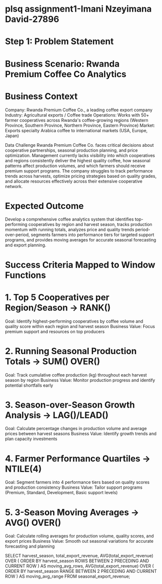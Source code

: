 # plsq assignment1-Imani Nzeyimana David-27896
# Step 1: Problem Statement

# Business Scenario: Rwanda Premium Coffee Co Analytics

# Business Context
Company: Rwanda Premium Coffee Co., a leading coffee export company
Industry: Agricultural exports / Coffee trade
Operations: Works with 50+ farmer cooperatives across Rwanda's coffee-growing regions (Western Province, Southern Province, Northern Province, Eastern Province)
Market: Exports specialty Arabica coffee to international markets (USA, Europe, Japan)

 Data Challenge
Rwanda Premium Coffee Co. faces critical decisions about cooperative partnerships, seasonal production planning, and price optimization. Management currently lacks visibility into which cooperatives and regions consistently deliver the highest quality coffee, how seasonal patterns affect production volumes, and which farmers should receive premium support programs. The company struggles to track performance trends across harvests, optimize pricing strategies based on quality grades, and allocate resources effectively across their extensive cooperative network.

# Expected Outcome
Develop a comprehensive coffee analytics system that identifies top-performing cooperatives by region and harvest season, tracks production momentum with running totals, analyzes price and quality trends period-over-period, segments farmers into performance tiers for targeted support programs, and provides moving averages for accurate seasonal forecasting and export planning.

# Success Criteria Mapped to Window Functions

# 1. Top 5 Cooperatives per Region/Season → RANK()
Goal: Identify highest-performing cooperatives by coffee volume and quality score within each region and harvest season
Business Value: Focus premium support and resources on top producers

# 2. Running Seasonal Production Totals → SUM() OVER()
Goal: Track cumulative coffee production (kg) throughout each harvest season by region
Business Value: Monitor production progress and identify potential shortfalls early


# 3. Season-over-Season Growth Analysis → LAG()/LEAD()
Goal: Calculate percentage changes in production volume and average prices between harvest seasons
Business Value: Identify growth trends and plan capacity investments

# 4. Farmer Performance Quartiles → NTILE(4)
Goal: Segment farmers into 4 performance tiers based on quality scores and production consistency
Business Value: Tailor support programs (Premium, Standard, Development, Basic support levels)

# 5. 3-Season Moving Averages → AVG() OVER()
Goal: Calculate rolling averages for production volume, quality scores, and export prices
Business Value: Smooth out seasonal variations for accurate forecasting and planning

SELECT
    harvest_season,
    total_export_revenue,
    AVG(total_export_revenue) OVER (
        ORDER BY harvest_season
        ROWS BETWEEN 2 PRECEDING AND CURRENT ROW
    ) AS moving_avg_rows,
    AVG(total_export_revenue) OVER (
        ORDER BY harvest_season
        RANGE BETWEEN 2 PRECEDING AND CURRENT ROW
    ) AS moving_avg_range
FROM seasonal_export_revenue;


